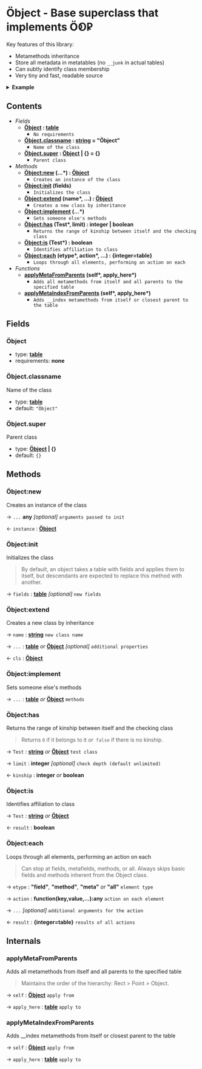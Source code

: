 # Öbject - Base superclass that implements Ö𑫁𐊯

Key features of this library:

- Metamethods inheritance
- Store all metadata in metatables (no `__junk` in actual tables)
- Can subtly identify class membership
- Very tiny and fast, readable source

<details>
  <summary><b>Example</b></summary>

```lua
local Object = require 'object'

local Point = Object:extend 'Point'

Point.scale = 2 -- Class field!

function Point:init(x, y)
  self.x = x or 0
  self.y = y or 0
end

function Point:resize()
  self.x = self.x * self.scale
  self.y = self.y * self.scale
end

function Point.__call()
  return 'called'
end

local Rectangle = Point:extend 'Rectangle'

function Rectangle:resize()
  Rectangle.super.resize(self) -- Extend Point's `resize()`.
  self.w = self.w * self.scale
  self.h = self.h * self.scale
end

function Rectangle:init(x, y, w, h)
  Rectangle.super.init(self, x, y) -- Initialize Point first!
  self.w = w or 0
  self.h = h or 0
end

function Rectangle:__index(key)
  if key == 'width' then return self.w end
  if key == 'height' then return self.h end
end

function Rectangle:__newindex(key, value)
  if key == 'width' then self.w = value
    elseif key == 'height' then self.h = value
  end
end

local rect = Rectangle:new(2, 4, 6, 8)

assert(rect.w == 6)
assert(rect:is(Rectangle))
assert(rect:is('Rectangle'))
assert(not rect:is(Point))
assert(rect:has('Point') == 1)
assert(Rectangle:has(Object) == 2)
assert(rect() == 'called')

rect.width = 666
assert(rect.w == 666)
assert(rect.height == 8)

for _, t in ipairs({'field', 'method', 'meta'}) do
  rect:each(t, function(k, v) print(t, k, v) end)
end
```

</details>

## Contents

- _Fields_
  - **[Öbject][] : [table][]**
    - `No requirements`
  - **[Öbject.classname][] : [string][] = "Öbject"**
    - `Name of the class`
  - **[Öbject.super][] : [Öbject][] | {} = {}**
    - `Parent class`
- _Methods_
  - **[Öbject:new][] (...\*) : [Öbject][]**
    - `Creates an instance of the class`
  - **[Öbject:init][] (fields)**
    - `Initializes the class`
  - **[Öbject:extend][] (name\*, ...) : [Öbject][]**
    - `Creates a new class by inheritance`
  - **[Öbject:implement][] (...\*)**
    - `Sets someone else's methods`
  - **[Öbject:has][] (Test\*, limit) : integer | boolean**
    - `Returns the range of kinship between itself and the checking class`
  - **[Öbject:is][] (Test\*) : boolean**
    - `Identifies affiliation to class`
  - **[Öbject:each][] (etype\*, action\*, ...) : {integer=table}**
    - `Loops through all elements, performing an action on each`
- _Functions_
  - **[applyMetaFromParents][] (self\*, apply_here\*)**
    - `Adds all metamethods from itself and all parents to the specified table`
  - **[applyMetaIndexFromParents][] (self\*, apply_here\*)**
    - `Adds __index metamethods from itself or closest parent to the table`

## Fields

### Öbject

- type: **[table][]**
- requirements: **none**

### Öbject.classname

Name of the class

- type: **[table][]**
- default: `"Öbject"`

### Öbject.super

Parent class

- type: **[Öbject][] | {}**
- default: `{}`

## Methods

### Öbject:new

Creates an instance of the class

&rarr; `...` **any** *[optional]* `arguments passed to init`

&larr; `instance` : **[Öbject][]**

### Öbject:init

Initializes the class

> By default, an object takes a table with fields and applies them to itself,
> but descendants are expected to replace this method with another.

&rarr; `fields` : **[table][]** *[optional]* `new fields`

### Öbject:extend

Creates a new class by inheritance

&rarr; `name` : **[string][]** `new class name`

&rarr; `...` : **[table][]** _or_ **[Öbject][]** *[optional]* `additional properties`

&larr; `cls` : **[Öbject][]**

### Öbject:implement

Sets someone else's methods

&rarr; `...` : **[table][]** _or_ **[Öbject][]** `methods`

### Öbject:has

Returns the range of kinship between itself and the checking class

> Returns `0` if it belongs to it _or_` false` if there is no kinship.

&rarr; `Test` : **[string][]** _or_ **[Öbject][]** `test class`

&rarr; `limit` : **integer** *[optional]* `check depth (default unlimited)`

&larr; `kinship` : **integer** _or_ **boolean**

### Öbject:is

Identifies affiliation to class

&rarr; `Test` : **[string][]** _or_ **[Öbject][]**

&larr; `result` : **boolean**

### Öbject:each

Loops through all elements, performing an action on each

> Can stop at fields, metafields, methods, or all.
> Always skips basic fields and methods inherent from the Object class.

&rarr; `etype` : **"field"**_,_ **"method"**_,_ **"meta"** _or_ **"all"** `element type`

&rarr; `action` : **function(key,value,...):any** `action on each element`

&rarr; `...` *[optional]* `additional arguments for the action`

&larr; `result` : **{integer=table}** `results of all actions`

## Internals

### applyMetaFromParents

Adds all metamethods from itself and all parents to the specified table

> Maintains the order of the hierarchy: Rect > Point > Object.

&rarr; `self` : **[Öbject][]** `apply from`

&rarr; `apply_here` : **[table][]** `apply to`

### applyMetaIndexFromParents

Adds __index metamethods from itself or closest parent to the table

&rarr; `self` : **[Öbject][]** `apply from`

&rarr; `apply_here` : **[table][]** `apply to`

[string]: https://www.lua.org/manual/5.1/manual.html#5.4
[table]: https://www.lua.org/manual/5.1/manual.html#5.5

[Öbject]: #öbject
[Öbject.classname]: #öbjectclassname
[Öbject.super]: #öbjectsuper

[Öbject:new]: #öbjectnew
[Öbject:init]: #öbjectinit
[Öbject:extend]: #öbjectextend
[Öbject:implement]: #öbjectimplement
[Öbject:has]: #öbjecthas
[Öbject:is]: #öbjectis
[Öbject:each]: #öbjecteach

[applyMetaFromParents]: #applymetafromparents
[applyMetaIndexFromParents]: #applymetaindexfromparents
